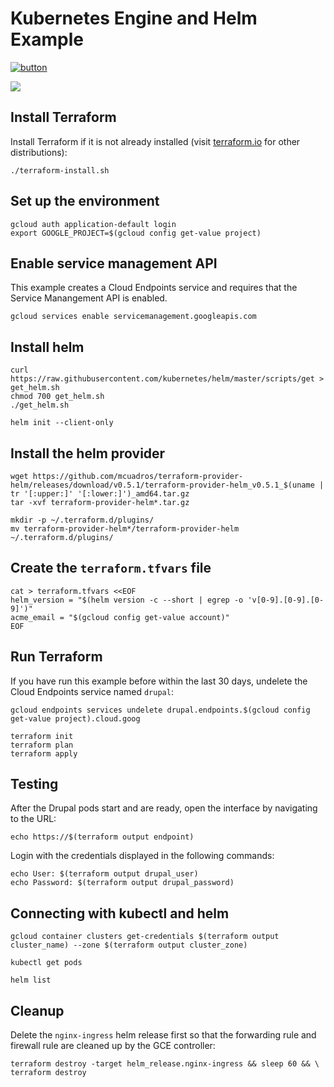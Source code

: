 # Kubernetes Engine and Helm Example

[![button](http://gstatic.com/cloudssh/images/open-btn.png)](https://console.cloud.google.com/cloudshell/open?git_repo=https://github.com/GoogleCloudPlatform/terraform-google-examples&page=editor&tutorial=example-gke-k8s-helm/README.md)

<a href="https://concourse-tf.gcp.solutions/teams/main/pipelines/tf-examples-gke-k8s-helm" target="_blank">
<img src="https://concourse-tf.gcp.solutions/api/v1/teams/main/pipelines/tf-examples-gke-k8s-helm/badge" /></a>

## Install Terraform

Install Terraform if it is not already installed (visit [terraform.io](https://terraform.io) for other distributions):

```
./terraform-install.sh
```

## Set up the environment

```
gcloud auth application-default login
export GOOGLE_PROJECT=$(gcloud config get-value project)
```

## Enable service management API

This example creates a Cloud Endpoints service and requires that the Service Manangement API is enabled.

```
gcloud services enable servicemanagement.googleapis.com
```

## Install helm

```
curl https://raw.githubusercontent.com/kubernetes/helm/master/scripts/get > get_helm.sh
chmod 700 get_helm.sh
./get_helm.sh

helm init --client-only
```

## Install the helm provider

```
wget https://github.com/mcuadros/terraform-provider-helm/releases/download/v0.5.1/terraform-provider-helm_v0.5.1_$(uname | tr '[:upper:]' '[:lower:]')_amd64.tar.gz
tar -xvf terraform-provider-helm*.tar.gz

mkdir -p ~/.terraform.d/plugins/
mv terraform-provider-helm*/terraform-provider-helm ~/.terraform.d/plugins/
```

## Create the `terraform.tfvars` file

```
cat > terraform.tfvars <<EOF
helm_version = "$(helm version -c --short | egrep -o 'v[0-9].[0-9].[0-9]')"
acme_email = "$(gcloud config get-value account)"
EOF
```

## Run Terraform

If you have run this example before within the last 30 days, undelete the Cloud Endpoints service named `drupal`:

```
gcloud endpoints services undelete drupal.endpoints.$(gcloud config get-value project).cloud.goog
```

```
terraform init
terraform plan
terraform apply
```

## Testing

After the Drupal pods start and are ready, open the interface by navigating to the URL:

```
echo https://$(terraform output endpoint)
```

Login with the credentials displayed in the following commands:

```
echo User: $(terraform output drupal_user)
echo Password: $(terraform output drupal_password)
```

## Connecting with kubectl and helm

```
gcloud container clusters get-credentials $(terraform output cluster_name) --zone $(terraform output cluster_zone)

kubectl get pods

helm list
```

## Cleanup

Delete the `nginx-ingress` helm release first so that the forwarding rule and firewall rule are cleaned up by the GCE controller:

```
terraform destroy -target helm_release.nginx-ingress && sleep 60 && \
terraform destroy
```